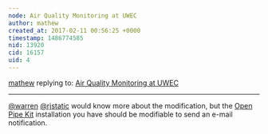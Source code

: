 ```yaml
---
node: Air Quality Monitoring at UWEC
author: mathew
created_at: 2017-02-11 00:56:25 +0000
timestamp: 1486774585
nid: 13920
cid: 16157
uid: 4
---
```




[mathew](../profile/mathew) replying to: [Air Quality Monitoring at UWEC](../notes/bkleist/02-10-2017/air-quality-monitoring-at-uwec)

----
[@warren](/profile/warren) [@rjstatic](/profile/rjstatic) would know more about the modification, but the [Open Pipe Kit](/tag/open-pipe-kit) installation you have should be modifiable to send an e-mail notification. 